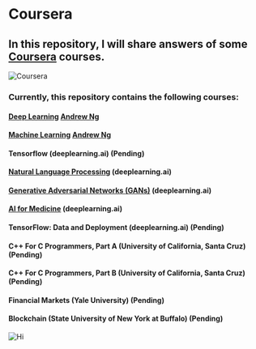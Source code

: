 # Coursera
## In this repository, I will share answers of some [Coursera](https://www.coursera.org/) courses.

![Coursera](https://digital.hbs.edu/platform-digit/wp-content/uploads/sites/2/2020/02/coursera-vector-logo-3-900x200.png)

### Currently, this repository contains the following courses:
#### [Deep Learning](https://github.com/ThreeSR/Coursera/tree/main/Deep%20Learning(Andrew%20Ng)) [Andrew Ng](https://scholar.google.com/citations?user=mG4imMEAAAAJ&hl=en)
#### [Machine Learning](https://github.com/ThreeSR/Coursera/tree/main/Machine%20Learning(Andrew%20Ng)) [Andrew Ng](https://scholar.google.com/citations?user=mG4imMEAAAAJ&hl=en)
#### Tensorflow (deeplearning.ai) (Pending)
#### [Natural Language Processing](https://github.com/ThreeSR/Coursera/tree/main/Natural%20Language%20Processing%20Specialization%20in%20Coursera) (deeplearning.ai) 
#### [Generative Adversarial Networks (GANs)](https://github.com/ThreeSR/Coursera/tree/main/Generative%20Adversarial%20Networks%20(GANs)%20Specialization%20in%20Coursera) (deeplearning.ai) 
#### [AI for Medicine](https://github.com/ThreeSR/Coursera/tree/main/AI%20for%20Medicine%20Specialization%20in%20Coursera) (deeplearning.ai) 
#### TensorFlow: Data and Deployment (deeplearning.ai) (Pending)
#### C++ For C Programmers, Part A (University of California, Santa Cruz) (Pending)
#### C++ For C Programmers, Part B (University of California, Santa Cruz) (Pending)
#### Financial Markets (Yale University) (Pending)
#### Blockchain (State University of New York at Buffalo) (Pending)

![Hi](https://media3.giphy.com/media/LOnt6uqjD9OexmQJRB/200w.webp)
<!--  
```diff
- red 
+ green
! orange
# gray                  
```
-->
<!-- <font color=#0099ff size=7 face="黑体">color=#0099ff size=72 face="黑体"</font> -->
